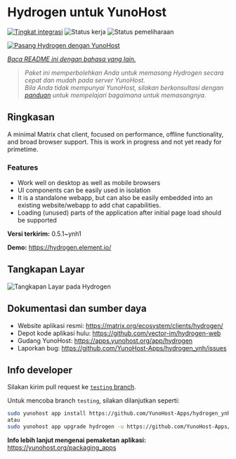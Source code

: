 <!--
N.B.: README ini dibuat secara otomatis oleh <https://github.com/YunoHost/apps/tree/master/tools/readme_generator>
Ini TIDAK boleh diedit dengan tangan.
-->

# Hydrogen untuk YunoHost

[![Tingkat integrasi](https://dash.yunohost.org/integration/hydrogen.svg)](https://ci-apps.yunohost.org/ci/apps/hydrogen/) ![Status kerja](https://ci-apps.yunohost.org/ci/badges/hydrogen.status.svg) ![Status pemeliharaan](https://ci-apps.yunohost.org/ci/badges/hydrogen.maintain.svg)

[![Pasang Hydrogen dengan YunoHost](https://install-app.yunohost.org/install-with-yunohost.svg)](https://install-app.yunohost.org/?app=hydrogen)

*[Baca README ini dengan bahasa yang lain.](./ALL_README.md)*

> *Paket ini memperbolehkan Anda untuk memasang Hydrogen secara cepat dan mudah pada server YunoHost.*  
> *Bila Anda tidak mempunyai YunoHost, silakan berkonsultasi dengan [panduan](https://yunohost.org/install) untuk mempelajari bagaimana untuk memasangnya.*

## Ringkasan

A minimal Matrix chat client, focused on performance, offline functionality, and broad browser support. This is work in progress and not yet ready for primetime.

### Features

- Work well on desktop as well as mobile browsers
- UI components can be easily used in isolation
- It is a standalone webapp, but can also be easily embedded into an existing website/webapp to add chat capabilities.
- Loading (unused) parts of the application after initial page load should be supported


**Versi terkirim:** 0.5.1~ynh1

**Demo:** <https://hydrogen.element.io/>

## Tangkapan Layar

![Tangkapan Layar pada Hydrogen](./doc/screenshots/hydrogen-large.png)

## Dokumentasi dan sumber daya

- Website aplikasi resmi: <https://matrix.org/ecosystem/clients/hydrogen/>
- Depot kode aplikasi hulu: <https://github.com/vector-im/hydrogen-web>
- Gudang YunoHost: <https://apps.yunohost.org/app/hydrogen>
- Laporkan bug: <https://github.com/YunoHost-Apps/hydrogen_ynh/issues>

## Info developer

Silakan kirim pull request ke [`testing` branch](https://github.com/YunoHost-Apps/hydrogen_ynh/tree/testing).

Untuk mencoba branch `testing`, silakan dilanjutkan seperti:

```bash
sudo yunohost app install https://github.com/YunoHost-Apps/hydrogen_ynh/tree/testing --debug
atau
sudo yunohost app upgrade hydrogen -u https://github.com/YunoHost-Apps/hydrogen_ynh/tree/testing --debug
```

**Info lebih lanjut mengenai pemaketan aplikasi:** <https://yunohost.org/packaging_apps>

